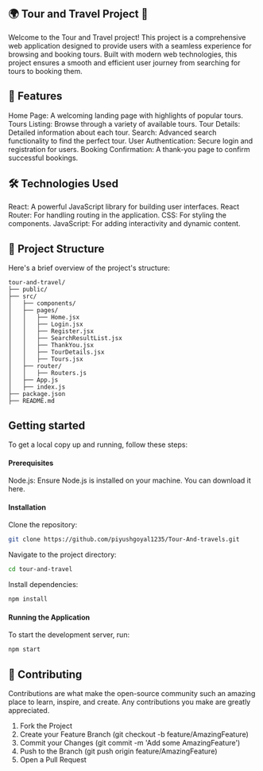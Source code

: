 ## 🌍 Tour and Travel Project 🚀

Welcome to the Tour and Travel project! This project is a comprehensive web application designed to provide users with a seamless experience for browsing and booking tours. Built with modern web technologies, this project ensures a smooth and efficient user journey from searching for tours to booking them.

## 🌟 Features
Home Page: A welcoming landing page with highlights of popular tours.
Tours Listing: Browse through a variety of available tours.
Tour Details: Detailed information about each tour.
Search: Advanced search functionality to find the perfect tour.
User Authentication: Secure login and registration for users.
Booking Confirmation: A thank-you page to confirm successful bookings.

## 🛠️ Technologies Used
React: A powerful JavaScript library for building user interfaces.
React Router: For handling routing in the application.
CSS: For styling the components.
JavaScript: For adding interactivity and dynamic content.


## 📂 Project Structure

Here's a brief overview of the project's structure:

```plain-text
tour-and-travel/
├── public/
├── src/
│   ├── components/
│   ├── pages/
│   │   ├── Home.jsx
│   │   ├── Login.jsx
│   │   ├── Register.jsx
│   │   ├── SearchResultList.jsx
│   │   ├── ThankYou.jsx
│   │   ├── TourDetails.jsx
│   │   ├── Tours.jsx
│   ├── router/
│   │   ├── Routers.js
│   ├── App.js
│   ├── index.js
├── package.json
├── README.md

```
    

## Getting started
To get a local copy up and running, follow these steps:

#### Prerequisites
Node.js: Ensure Node.js is installed on your machine. You can download it here.
#### Installation
Clone the repository:
```sh
git clone https://github.com/piyushgoyal1235/Tour-And-travels.git
```
Navigate to the project directory:
```sh
cd tour-and-travel
```

Install dependencies:
```sh
npm install
```

#### Running the Application
To start the development server, run:

```sh
npm start
```

## 🤝 Contributing
Contributions are what make the open-source community such an amazing place to learn, inspire, and create. Any contributions you make are greatly appreciated.

1. Fork the Project
1. Create your Feature Branch (git checkout -b feature/AmazingFeature)
2. Commit your Changes (git commit -m 'Add some AmazingFeature')
3. Push to the Branch (git push origin feature/AmazingFeature)
4. Open a Pull Request
